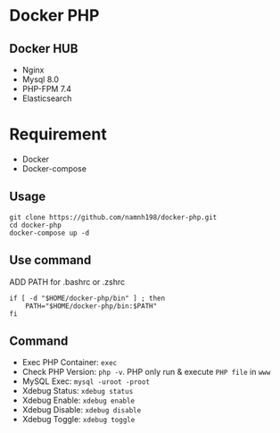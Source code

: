 # Docker PHP

## Docker HUB

- Nginx
- Mysql 8.0
- PHP-FPM 7.4
- Elasticsearch

# Requirement

- Docker
- Docker-compose

## Usage

```
git clone https://github.com/namnh198/docker-php.git
cd docker-php
docker-compose up -d
```

## Use command

ADD PATH for .bashrc or .zshrc

```
if [ -d "$HOME/docker-php/bin" ] ; then
    PATH="$HOME/docker-php/bin:$PATH"
fi
```

## Command

- Exec PHP Container: `exec`
- Check PHP Version: `php -v`. PHP only run & execute `PHP file` in `www`
- MySQL Exec: `mysql -uroot -proot`
- Xdebug Status: `xdebug status`
- Xdebug Enable: `xdebug enable`
- Xdebug Disable: `xdebug disable`
- Xdebug Toggle: `xdebug toggle`
